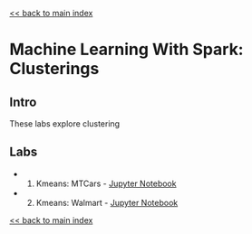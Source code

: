 <link rel='stylesheet' href='assets/css/main.css'/>

[<< back to main index](../README.md)

# Machine Learning With Spark: Clusterings

## Intro

These labs explore clustering

## Labs
 * 1. Kmeans: MTCars - [Jupyter Notebook](1-kmeans-college.ipynb)
 * 2. Kmeans: Walmart - [Jupyter Notebook](1-kmeans-walmart.ipynb)


[<< back to main index](../README.md)




